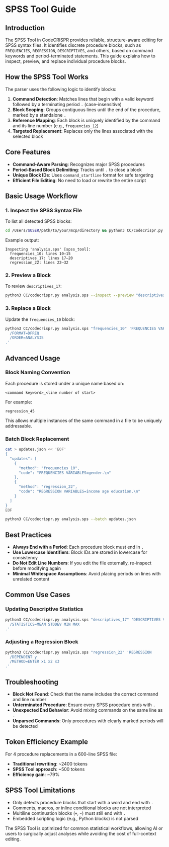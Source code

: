 # SPSS Tool Guide

## Introduction

The SPSS Tool in CodeCRISPR provides reliable, structure-aware editing for SPSS syntax files. It identifies discrete procedure blocks, such as `FREQUENCIES`, `REGRESSION`, `DESCRIPTIVES`, and others, based on command keywords and period-terminated statements. This guide explains how to inspect, preview, and replace individual procedure blocks.

## How the SPSS Tool Works

The parser uses the following logic to identify blocks:

1. **Command Detection**: Matches lines that begin with a valid keyword followed by a terminating period `.` (case-insensitive)
2. **Block Scoping**: Groups contiguous lines until the end of the procedure, marked by a standalone `.`
3. **Reference Mapping**: Each block is uniquely identified by the command and its line number (e.g., `frequencies_12`)
4. **Targeted Replacement**: Replaces only the lines associated with the selected block

## Core Features

- **Command-Aware Parsing**: Recognizes major SPSS procedures
- **Period-Based Block Delimiting**: Tracks until `.` to close a block
- **Unique Block IDs**: Uses `command_startline` format for safe targeting
- **Efficient File Editing**: No need to load or rewrite the entire script

## Basic Usage Workflow

### 1. Inspect the SPSS Syntax File

To list all detected SPSS blocks:

```bash
cd /Users/$USER/path/to/your/mcp/directory && python3 CC/codecrispr.py analysis.sps --inspect
```

Example output:
```
Inspecting 'analysis.sps' [spss_tool]:
  frequencies_10: lines 10–15
  descriptives_17: lines 17–20
  regression_22: lines 22–32
```

### 2. Preview a Block

To review `descriptives_17`:

```bash
python3 CC/codecrispr.py analysis.sps --inspect --preview "descriptives_17"
```

### 3. Replace a Block

Update the `frequencies_10` block:

```bash
python3 CC/codecrispr.py analysis.sps "frequencies_10" 'FREQUENCIES VARIABLES=gender agegroup
  /FORMAT=DFREQ
  /ORDER=ANALYSIS
.'
```

## Advanced Usage

### Block Naming Convention

Each procedure is stored under a unique name based on:

```
<command keyword>_<line number of start>
```

For example:

```text
regression_45
```

This allows multiple instances of the same command in a file to be uniquely addressable.

### Batch Block Replacement

```bash
cat > updates.json << 'EOF'
{
  "updates": [
    {
      "method": "frequencies_10",
      "code": "FREQUENCIES VARIABLES=gender.\n"
    },
    {
      "method": "regression_22",
      "code": "REGRESSION VARIABLES=income age education.\n"
    }
  ]
}
EOF

python3 CC/codecrispr.py analysis.sps --batch updates.json
```

## Best Practices

- **Always End with a Period**: Each procedure block must end in `.`
- **Use Lowercase Identifiers**: Block IDs are stored in lowercase for consistency
- **Do Not Edit Line Numbers**: If you edit the file externally, re-inspect before modifying again
- **Minimal Whitespace Assumptions**: Avoid placing periods on lines with unrelated content

## Common Use Cases

### Updating Descriptive Statistics

```bash
python3 CC/codecrispr.py analysis.sps "descriptives_17" 'DESCRIPTIVES VARIABLES=score1 score2 score3
  /STATISTICS=MEAN STDDEV MIN MAX
.'
```

### Adjusting a Regression Block

```bash
python3 CC/codecrispr.py analysis.sps "regression_22" 'REGRESSION
  /DEPENDENT y
  /METHOD=ENTER x1 x2 x3
.'
```

## Troubleshooting

- **Block Not Found**: Check that the name includes the correct command and line number
- **Unterminated Procedure**: Ensure every SPSS procedure ends with `.`
- **Unexpected End Behavior**: Avoid mixing commands on the same line as `.`
- **Unparsed Commands**: Only procedures with clearly marked periods will be detected

## Token Efficiency Example

For 4 procedure replacements in a 600-line SPSS file:

- **Traditional rewriting**: ~2400 tokens
- **SPSS Tool approach**: ~500 tokens
- **Efficiency gain**: ~79%

## SPSS Tool Limitations

- Only detects procedure blocks that start with a word and end with `.`
- Comments, macros, or inline conditional blocks are not interpreted
- Multiline continuation blocks (`+`, `~`) must still end with `.`
- Embedded scripting logic (e.g., Python blocks) is not parsed

The SPSS Tool is optimized for common statistical workflows, allowing AI or users to surgically adjust analyses while avoiding the cost of full-context editing.